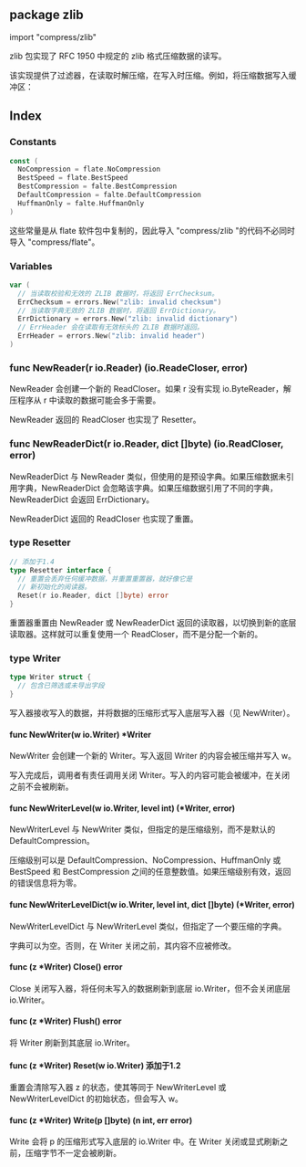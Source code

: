 ## package zlib

import "compress/zlib"

zlib 包实现了 RFC 1950 中规定的 zlib 格式压缩数据的读写。

该实现提供了过滤器，在读取时解压缩，在写入时压缩。例如，将压缩数据写入缓冲区：

## Index

### Constants

```go
const (
  NoCompression = flate.NoCompression
  BestSpeed = flate.BestSpeed
  BestCompression = falte.BestCompression
  DefaultCompression = falte.DefaultCompression
  HuffmanOnly = falte.HuffmanOnly
)
```

这些常量是从 flate 软件包中复制的，因此导入 "compress/zlib "的代码不必同时导入 "compress/flate"。

### Variables

```go
var (
  // 当读取校验和无效的 ZLIB 数据时，将返回 ErrChecksum。
  ErrChecksum = errors.New("zlib: invalid checksum")
  // 当读取字典无效的 ZLIB 数据时，将返回 ErrDictionary。
  ErrDictionary = errors.New("zlib: invalid dictionary")
  // ErrHeader 会在读取有无效标头的 ZLIB 数据时返回。
  ErrHeader = errors.New("zlib: invalid header")
)
```

### func NewReader(r io.Reader) (io.ReadeCloser, error)

NewReader 会创建一个新的 ReadCloser。如果 r 没有实现 io.ByteReader，解压程序从 r 中读取的数据可能会多于需要。

NewReader 返回的 ReadCloser 也实现了 Resetter。

### func NewReaderDict(r io.Reader, dict []byte) (io.ReadCloser, error)

NewReaderDict 与 NewReader 类似，但使用的是预设字典。如果压缩数据未引用字典，NewReaderDict 会忽略该字典。如果压缩数据引用了不同的字典，NewReaderDict 会返回 ErrDictionary。

NewReaderDict 返回的 ReadCloser 也实现了重置。

### type Resetter

```go
// 添加于1.4
type Resetter interface {
  // 重置会丢弃任何缓冲数据，并重置重置器，就好像它是
  // 新初始化的阅读器。
  Reset(r io.Reader, dict []byte) error
}
```

重置器重置由 NewReader 或 NewReaderDict 返回的读取器，以切换到新的底层读取器。这样就可以重复使用一个 ReadCloser，而不是分配一个新的。

### type Writer

```go
type Writer struct {
  // 包含已筛选或未导出字段
}
```

写入器接收写入的数据，并将数据的压缩形式写入底层写入器（见 NewWriter）。

#### func NewWriter(w io.Writer) *Writer

NewWriter 会创建一个新的 Writer。写入返回 Writer 的内容会被压缩并写入 w。

写入完成后，调用者有责任调用关闭 Writer。写入的内容可能会被缓冲，在关闭之前不会被刷新。

#### func NewWriterLevel(w io.Writer, level int) (*Writer, error)

NewWriterLevel 与 NewWriter 类似，但指定的是压缩级别，而不是默认的 DefaultCompression。

压缩级别可以是 DefaultCompression、NoCompression、HuffmanOnly 或 BestSpeed 和 BestCompression 之间的任意整数值。如果压缩级别有效，返回的错误信息将为零。

#### func NewWriterLevelDict(w io.Writer, level int, dict []byte) (*Writer, error)

NewWriterLevelDict 与 NewWriterLevel 类似，但指定了一个要压缩的字典。

字典可以为空。否则，在 Writer 关闭之前，其内容不应被修改。

#### func (z *Writer) Close() error

Close 关闭写入器，将任何未写入的数据刷新到底层 io.Writer，但不会关闭底层 io.Writer。

#### func (z *Writer) Flush() error

将 Writer 刷新到其底层 io.Writer。

#### func (z *Writer) Reset(w io.Writer) 添加于1.2

重置会清除写入器 z 的状态，使其等同于 NewWriterLevel 或 NewWriterLevelDict 的初始状态，但会写入 w。

#### func (z *Writer) Write(p []byte) (n int, err error)

Write 会将 p 的压缩形式写入底层的 io.Writer 中。在 Writer 关闭或显式刷新之前，压缩字节不一定会被刷新。